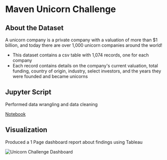 # Maven Unicorn Challenge

## About the Dataset
A unicorn company is a private company with a valuation of more than $1 billion, and today there are over 1,000 unicorn companies around the world!

- This dataset contains a csv table with 1,074 records, one for each company
- Each record contains details on the company's current valuation, total funding, country of origin, industry, select investors, and the years they were founded and became unicorns


## Jupyter Script
Performed data wrangling and data cleaning

[Notebook](https://github.com/ericpham1215/UnicornChallenge/blob/main/UnicornChallengeEP.ipynb)



## Visualization

Produced a 1 Page dashboard report about findings using Tableau

![Unicorn Challenge Dashboard](https://user-images.githubusercontent.com/128433840/229601305-5418eb67-be1f-42bd-bd37-f653b807d205.png)
